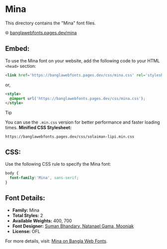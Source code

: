 # Mina

This directory contains the "Mina" font files.

🌐 [banglawebfonts.pages.dev/mina](https://banglawebfonts.pages.dev/mina/)

## Embed:
To use the Mina font on your website, add the following code to your HTML `<head>` section:
```html
<link href='https://banglawebfonts.pages.dev/css/mina.css' rel='stylesheet'>
```

or,
```html
<style>
  @import url('https://banglawebfonts.pages.dev/css/mina.css');
</style>
```

> [!TIP]
> You can use the `.min.css` version for better performance and faster loading times.
> **Minified CSS Stylesheet:**  
> ```
> https://banglawebfonts.pages.dev/css/solaiman-lipi.min.css
> ```

## CSS:
Use the following CSS rule to specify the Mina font:
```css
body {
  font-family:'Mina', sans-serif;
}
```

## Font Details:
- **Family:** Mina
- **Total Styles:** 2
- **Available Weights:** 400, 700
- **Font Designer:** [Suman Bhandary, Natanael Gama, Mooniak](https://github.com/suman51284)
- **License:** OFL

For more details, visit: [Mina on Bangla Web Fonts](https://banglawebfonts.pages.dev/mina/#about).